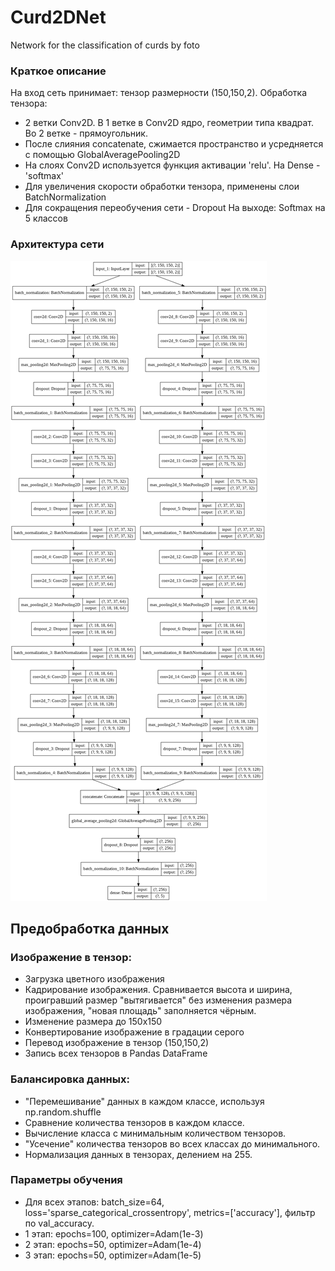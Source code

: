 # Curd2DNet
Network for the classification of curds by foto

### Краткое описание
На вход сеть принимает: тензор размерности (150,150,2).
Обработка тензора: 
- 2 ветки Conv2D. В 1 ветке в Conv2D ядро, геометрии типа квадрат. Во 2 ветке - прямоугольник.
- После слияния concatenate, сжимается пространство и усредняется с помощью GlobalAveragePooling2D
- На слоях Conv2D используется функция активации 'relu'. На Dense - 'softmax'
- Для увеличения скорости обработки тензора, применены слои BatchNormalization
- Для сокращения переобучения сети - Dropout
На выходе: Softmax на 5 классов


### Архитектура сети
![Image alt](https://github.com/sabeninvv/Curd2DNet/blob/master/model_architecture.png)


## Предобработка данных
### Изображение в тензор:
- Загрузка цветного изображения
- Кадрирование изображения. Сравнивается высота и ширина, проигравший размер "вытягивается" без изменения размера изображения, "новая площадь" заполняется чёрным. 
- Изменение размера до 150х150
- Конвертирование изображение в градации серого
- Перевод изображение в тензор (150,150,2)
- Запись всех тензоров в Pandas DataFrame
### Балансировка данных:
- "Перемешивание" данных в каждом классе, используя np.random.shuffle
- Сравнение количества тензоров в каждом классе. 
- Вычисление класса с минимальным количеством тензоров.
- "Усечение" количества тензоров во всех классах до минимального.
- Нормализация данных в тензорах, делением на 255.


### Параметры обучения
- Для всех этапов: batch_size=64, loss='sparse_categorical_crossentropy', metrics=['accuracy'], фильтр по val_accuracy.
- 1 этап: epochs=100, optimizer=Adam(1e-3)
- 2 этап: epochs=50, optimizer=Adam(1e-4)
- 3 этап: epochs=50, optimizer=Adam(1e-5)
